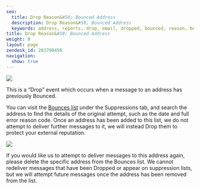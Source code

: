 ```yaml
---
seo:
  title: Drop Reason&#58; Bounced Address
  description: Drop Reason&#58; Bounced Address
  keywords: address, reports, drop, email, dropped, bounced, reason, bounced address
title: Drop Reason&#58; Bounced Address
weight: 0
layout: page
zendesk_id: 203790456
navigation:
  show: true
---
```


![]({{root_url}}/images/bounces.gif)

This is a “Drop” event which occurs when a message to an address has previously Bounced.  

You can visit the [Bounces list](https://app.sendgrid.com/suppressions/bounces) under the Suppressions tab, and search the address to find the details of the original attempt, such as the date and full error reason code. Once an address has been added to this list, we do not attempt to deliver further messages to it, we will instead Drop them to protect your external reputation.

![]({{root_url}}/images/Screen_Shot_2015-05-20_at_2.52.13_PM.png)

 

If you would like us to attempt to deliver messages to this address again, please delete the specific address from the Bounces list. We cannot redeliver messages that have been Dropped or appear on suppression lists, but we will attempt future messages once the address has been removed from the list.

